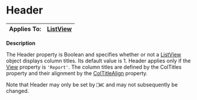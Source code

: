 




<h1 class="heading"><span class="name">Header</span></h1>

| Applies To: | [ListView](../a-z/listview.md) |
| --- | ---  |


**Description**


The Header property is Boolean and specifies whether or not a [ListView](../a-z/listview.md) object displays column titles. Its default value is 1. Header applies only if the [View](../a-z/view.md) property is `'Report'`. The column titles are defined by the ColTitles property and their alignment by the [ColTitleAlign](../a-z/coltitlealign.md) property.


Note that Header may only be set by `⎕WC` and may not subsequently be changed.



